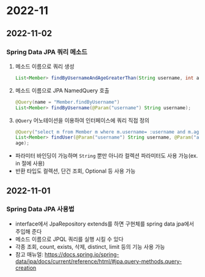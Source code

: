# 2022-11

## 2022-11-02
### Spring Data JPA 쿼리 메소드
1. 메소드 이름으로 쿼리 생성
    ```java
    List<Member> findByUsernameAndAgeGreaterThan(String username, int age);
    ``` 
1. 메소드 이름으로 JPA NamedQuery 호출
    ```java
    @Query(name = "Member.findByUsername")
    List<Member> findByUsername(@Param("username") String username);
    ``` 
1. `@Query` 어노테이션을 이용하여 인터페이스에 쿼리 직접 정의
    ```java
    @Query("select m from Member m where m.username= :username and m.age = :age")
    List<Member> findUser(@Param("username") String username, @Param("age") int
    age);
    ```

- 파라미터 바인딩이 가능하며 `String` 뿐만 아니라 컬렉션 파라미터도 사용 가능(ex. in 절에 사용)
- 반환 타입도 컬렉션, 단건 조회, Optional 등 사용 가능

## 2022-11-01
### Spring Data JPA 사용법
- interface에서 JpaRepository extends를 하면 구현체를 spring data jpa에서 주입해 준다
- 메소드 이름으로 JPQL 쿼리를 실행 시킬 수 있다
- 각종 조회, count, exists, 삭제, distinct, limit 등의 기능 사용 가능
- 참고 매뉴얼: https://docs.spring.io/spring-data/jpa/docs/current/reference/html/#jpa.query-methods.query-creation